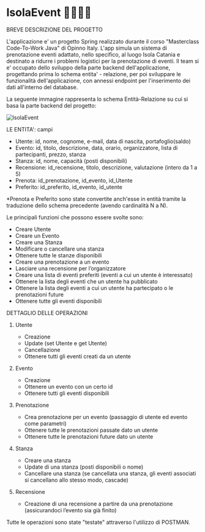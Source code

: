 # IsolaEvent 👨‍💻👩‍💻
BREVE DESCRIZIONE DEL PROGETTO 

L'applicazione e' un progetto Spring realizzato durante il corso "Masterclass Code-To-Work Java" di Opinno Italy.
L'app simula un sistema di prenotazione eventi adattato, nello specifico, al luogo Isola Catania e destinato a ridurre i problemi logistici per la prenotazione di eventi. 
Il team si e' occupato dello sviluppo della parte backend dell'applicazione, progettando prima lo schema entita' - relazione, per poi sviluppare le funzionalità dell'applicazione, con annessi endpoint per l'inserimento dei dati all'interno del database.

La seguente immagine rappresenta lo schema Entità-Relazione su cui si basa la parte backend del progetto:

![IsolaEvent](https://user-images.githubusercontent.com/83754920/173840589-796795c7-a4cf-48c7-943b-e19f4db8bdf7.jpg)


LE ENTITA': campi

- Utente: id, nome, cognome, e-mail, data di nascita, portafoglio(saldo)
- Evento: id, titolo, descrizione, data, orario, organizzatore, lista di partecipanti, prezzo, stanza
- Stanza: id, nome, capacità (posti disponibili)
- Recensione: id_recensione, titolo, descrizione, valutazione (intero da 1 a 5)
- Prenota: id_prenotazione, id_evento, id_Utente 
- Preferito: id_preferito, id_evento, id_utente

*Prenota e Preferito sono state convertite anch'esse in entità tramite la traduzione dello schema precedente (avendo cardinalità N a N).


Le principali funzioni che possono essere svolte sono:

-	Creare Utente
-	Creare un Evento
-	Creare una Stanza
-	Modificare o cancellare una stanza
-	Ottenere tutte le stanze disponibili
-	Creare una prenotazione a un evento
-	Lasciare una recensione per l’organizzatore
-	Creare una lista di eventi preferiti (eventi a cui un utente è interessato)
-	Ottenere la lista degli eventi che un utente ha pubblicato
-	Ottenere la lista degli eventi a cui un utente ha partecipato o le prenotazioni future
-	Ottenere tutte gli eventi disponibili


DETTAGLIO DELLE OPERAZIONI

1. Utente
   - Creazione
   - Update (set Utente e get Utente)
   - Cancellazione
   - Ottenere tutti gli eventi creati da un utente
  
2. Evento
   - Creazione
   - Ottenere un evento con un certo id
 	- Ottenere tutti gli eventi disponibili
  
3.	Prenotazione
  	- Crea prenotazione per un evento (passaggio di utente ed evento come parametri)
 	- Ottenere tutte le prenotazioni passate dato un utente
  	- Ottenere tutte le prenotazioni future dato un utente

4.	Stanza
  	- Creare una stanza
  	- Update di una stanza (posti disponibili o nome)
  	- Cancellare una stanza (se cancellata una stanza, gli eventi associati si cancellano allo stesso modo, cascade)

5.	Recensione
  	- Creazione di una recensione a partire da una prenotazione (assicurandoci l’evento sia già finito)
  
  
Tutte le operazioni sono state "testate" attraverso l'utilizzo di POSTMAN.




